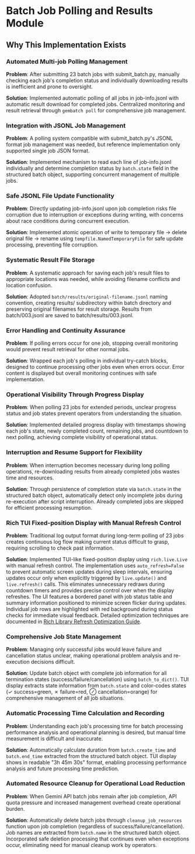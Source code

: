 # Batch Job Polling and Results Module

## Why This Implementation Exists

### Automated Multi-job Polling Management
**Problem**: After submitting 23 batch jobs with submit_batch.py, manually checking each job's completion status and individually downloading results is inefficient and prone to oversight.

**Solution**: Implemented automatic polling of all jobs in job-info.jsonl with automatic result download for completed jobs. Centralized monitoring and result retrieval through `gembatch poll` for comprehensive job management.

### Integration with JSONL Job Management
**Problem**: A polling system compatible with submit_batch.py's JSONL format job management was needed, but reference implementation only supported single job JSON format.

**Solution**: Implemented mechanism to read each line of job-info.jsonl individually and determine completion status by `batch.state` field in the structured batch object, supporting concurrent management of multiple jobs.

### Safe JSONL File Update Functionality
**Problem**: Directly updating job-info.jsonl upon job completion risks file corruption due to interruption or exceptions during writing, with concerns about race conditions during concurrent execution.

**Solution**: Implemented atomic operation of write to temporary file → delete original file → rename using `tempfile.NamedTemporaryFile` for safe update processing, preventing file corruption.

### Systematic Result File Storage
**Problem**: A systematic approach for saving each job's result files to appropriate locations was needed, while avoiding filename conflicts and location confusion.

**Solution**: Adopted `batch/results/original-filename.jsonl` naming convention, creating results/ subdirectory within batch directory and preserving original filenames for result storage. Results from batch/003.jsonl are saved to batch/results/003.jsonl.

### Error Handling and Continuity Assurance
**Problem**: If polling errors occur for one job, stopping overall monitoring would prevent result retrieval for other normal jobs.

**Solution**: Wrapped each job's polling in individual try-catch blocks, designed to continue processing other jobs even when errors occur. Error content is displayed but overall monitoring continues with safe implementation.

### Operational Visibility Through Progress Display
**Problem**: When polling 23 jobs for extended periods, unclear progress status and job states prevent operators from understanding the situation.

**Solution**: Implemented detailed progress display with timestamps showing each job's state, newly completed count, remaining jobs, and countdown to next polling, achieving complete visibility of operational status.

### Interruption and Resume Support for Flexibility
**Problem**: When interruption becomes necessary during long polling operations, re-downloading results from already completed jobs wastes time and resources.

**Solution**: Through persistence of completion state via `batch.state` in the structured batch object, automatically detect only incomplete jobs during re-execution after script interruption. Already completed jobs are skipped for efficient processing resumption.

### Rich TUI Fixed-position Display with Manual Refresh Control
**Problem**: Traditional log output format during long-term polling of 23 jobs creates continuous log flow making current status difficult to grasp, requiring scrolling to check past information.

**Solution**: Implemented TUI-like fixed-position display using `rich.live.Live` with manual refresh control. The implementation uses `auto_refresh=False` to prevent automatic screen updates during sleep intervals, ensuring updates occur only when explicitly triggered by `live.update()` and `live.refresh()` calls. This eliminates unnecessary redraws during countdown timers and provides precise control over when the display refreshes. The UI features a bordered panel with job status table and summary information positioned to minimize screen flicker during updates. Individual job rows are highlighted with red background during status checks for immediate visual feedback. Detailed optimization techniques are documented in [Rich Library Refresh Optimization Guide](../docs/20250713-rich-refresh.md).

### Comprehensive Job State Management
**Problem**: Managing only successful jobs would leave failure and cancellation status unclear, making operational problem analysis and re-execution decisions difficult.

**Solution**: Update batch object with complete job information for all termination states (success/failure/cancellation) using `batch_to_dict()`. TUI display extracts state information from `batch.state` and color-codes states (✓ success=green, ✗ failure=red, ⊘ cancellation=orange) for comprehensive management of all job situations.

### Automatic Processing Time Calculation and Recording
**Problem**: Understanding each job's processing time for batch processing performance analysis and operational planning is desired, but manual time measurement is difficult and inaccurate.

**Solution**: Automatically calculate duration from `batch.create_time` and `batch.end_time` extracted from the structured batch object. TUI display shows in readable "3h 45m 30s" format, enabling processing performance analysis and future processing time prediction.

### Automated Resource Cleanup for Operational Load Reduction
**Problem**: When Gemini API batch jobs remain after job completion, API quota pressure and increased management overhead create operational burden.

**Solution**: Automatically delete batch jobs through `cleanup_job_resources` function upon job completion (regardless of success/failure/cancellation). Job names are extracted from `batch.name` in the structured batch object. Incorporated safe deletion processing that continues even when exceptions occur, eliminating need for manual cleanup work by operators.